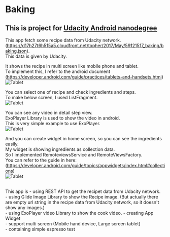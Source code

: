 # Baking

This is project for [Udacity Android nanodegree](https://www.udacity.com/course/android-developer-nanodegree-by-google--nd801)
----


This app fetch some recipe data from Udacity network. (https://d17h27t6h515a5.cloudfront.net/topher/2017/May/59121517_baking/baking.json).<br />
This data is given by Udacity.

It shows the recipe in multi screen like mobile phone and tablet.<br />
To implement this, I refer to the android document (https://developer.android.com/guide/practices/tablets-and-handsets.html)<br />
![Tablet](https://lh3.googleusercontent.com/28qvGWhChPbyuT7Dhz8zelgjHj1nJciT7vZUc4vbSBcz9-pEv-yGM5CyQe0tprODnxMOylLJA6keNSjbLIP-OjGp2c3KZNBkcuLmf7L0X2WAgL9O7I5gaZx3H8K_PZD9eXZy4La_Q8OhrtGnlHsLkQyHpCJ6foEI29tBuD9lT5W2OxxcZA_YTK03vE2EFp_lwWvzT3mUiA0BLPT4iqcxPsy825ZTkCeC8y-HXx6F3623KHHg6PhfEjuIPqsFYeRrNXo-VldF5fgTW-rKxo754KLBnb07anbmlZRev3sz4fj2KV1b1cUe0959VILZbUnxJKWdVVQGhNxXgLK-nnFjWF6eyyuchnQ7OGdphNEwEDSk8QChB6GDhW6q_Sj64wfqpufB8NeiuMZhzRAyliBrU-r_KVw6LoPlX31jm-zJgfxdPSw3Ylj7In6izd9pGZezYp7JblQ9_Z9qr7QvEYHhS8HT_ckL88kvQuqFKzlJF3ot04oKKGTUPW7HOywju8v1US_u1cJjzrGbfJ4jGZyL3IRhIVbPFNzim8e-3ivvmkWOXhAopH-e8CzzHO54d7nrplGubJLvYQBf0HlF7NcOXVdNT8ScBiXHQiV4Rb6Y88D0CXI=w1559-h974-no)

You can select one of recipe and check ingredients and steps.<br />
To make below screen, I used ListFragment.<br />
![Tablet](https://lh3.googleusercontent.com/q0lM_vQXu6Iy1KHgmqdJXFrUH16frBiNRihDllyd7Bi70rE-pJDUQdwrGalJkhON0fLIcTM02xdg3HNGuobRXADs5TtH9BDPaVvXZrvSzVkmsnoxkt_RqwkRu4IWGT1rAvZ684ot38PqtMy6B1tAzjWvAI2YAO3xLMBXxX6qwzMvFAsk4af8j4TCGm_2Qur3FtSEpxtVsHPotuvRNma4l8IcLE2ZvBDH9ZVjTtj8MCYuHqcu2CjjhGPLlhUkeyXnxh2h9Dno94jamKYklv4hzNHgOXCQISyf_hVNzh39RzXUlgOwHLkPRC4rPB_v3BT8rw-pE7zsCSFdRjjKk-Hz9t0WAioZ_B7WhEf02HpOEXtA2OU0GYQN7Wge62M52gbJmdbxAAVPPbsa6LUuKYb-iO0UVozhv9ZRZsvgC64kWllTYrbvMujemmukZdn_SwVmwEjbBwXS4oaZGyNpifq3D8Qo4nd-tXxNLCOdZXonq8o8_CtWXMzWBHC7cmK7i1Aq2BdcA9ZZ-M_0AN9r7KTSVpgZdFCuo1ba-lwn2cTzxbfDWBkrhvBJTY0aV9KuJnj3AgFrb7Vuzt4IxvUO8x_xivfMdcrtY0N61aondIaZAjxo1pk=w1559-h974-no)

You can see any video in detail step view.<br />
ExoPlayer Library is used to show the video in android.<br />
This is very simple example to use ExoPlayer.<br />
![Tablet](https://lh3.googleusercontent.com/fiaGBH9ti-MKKNSPs4azJlXZu3DfRVizbPzIwPUFfih7zg3RhQ8m55KleVY5StKIxSBR5xKdwOceJnJVt3Ggu7WWqhDf9zjWMTYz8Jv_cT6CbPO-Q3OHlXQS3H7jpDx7BgkGYN2bVKSGr0OU02ld8TuYRURe6j27oooVXoZ2VWGscB-f-3wJ_airt9s_D66nWEfH_25lVrSDJMGCpQ-Wk74Mc0k_yQlHBB4mTaOf0Fdy6Ruhp-DPTOXGzC1QycnxFxNn6j3Yp3hOFDzgsLL8Y8ApBSi18GzLMSNf-29rzDPsEtQX1b9nyLFcNweLE5KOuRp55C02gNU9by_QlHhaQHl8uPWsqyTmScLU9VXDpuuFm013hGBXWq8pKUfI43ZSc93vqIBko61aWkSH3bA7y-mAI6p2qmsYaE2h57cZxaBGEoYepkyvQ_bHgq6zzYI06nxT-m9biUvKbvqcwlpogc93ozcRO7QTa22B3wXhG5H9-KtHAe82RXWTK-3x-64OapkD9tIDlJdXI7QwYcCZonHaf4BljRHoEcW_gEbHRKsZ9nEcrCscumOQ9LCL_2nELOK3Sguu1m8gT8Nd1-A3nuDofVgbm4pzNCAzToKhQG8tKtE=w1559-h974-no)

And you can create widget in home screen, so you can see the ingredients easily.<br/>
My widget is showing ingredients as collection data.<br />
So I implemented RemoteviewsService and RemoteViewsFactory.<br />
You can refer to the guide in here: (https://developer.android.com/guide/topics/appwidgets/index.html#collections) <br/>
![Tablet](https://lh3.googleusercontent.com/ZIDpPSLz0nQoDpBY_7rMADmDRd0aB3wKr1JrSFxeFA0TJ6PzS8E2WlFBuMZxjYspYVUpEDEt7Wz7um-J_q7itjtnTwubyjnfYlOtyKuMjviATBLa86LyLnfCIv1iJPUcy7qKAQ17uzO-gtHJKh_es8L0-RwxdLRQd6DgWc-OEmoawVR6QLH8rHj0DWrUM6TqYaErAp9n7G5DtdYfSvHPNfqmnbsUFeJI7rpge_XHR_-LCwVILGhTsQzIulAoeUDbC0rExtwcYLQE-kQRGViNP1phToBFuLiEDMLmy3oi0VxHfFiB31tvGE8E4gc7jiz0jLr4KoT4ZoKIJhh4wCqI9ACxwzIbDyTOmS0hWb64orBnpv9dvHum76CQSjmGF8-nbDR5GxxD1d0FgxgRCskTcPbc-aa82TK9ugpfGsHw1rFU_4Sxd1DYjgTAXSi2QA3gFd6PHRgZ65wFcqeyXoH1aiYka6muMsyk2j2zvQT6dczEwPMWhXOJ3EOkip8TVfKIro4xXKpGoJ63ujS51k-JTLQUZKQeLfCiv8ls9cbv5ScCRvfvozzNtVWU0hJZxlEcWt31eoc1p9MdhUeTym74-ZtEjBh6eVchX6ix1DwNNF5BPyw=w1549-h974-no)

<br/>
This app is  
  - using REST API to get the recipet data from Udacity network.<br/>
  - using Glide Image Library to show the Recipe image. (But actually there are empty url string in the recipe data from Udacity network, so it doesn't show any images.)<br/>
  - using ExoPlayer video Library to show the cook video.
  - creating App Widget<br/>
  - support multi screen (Mobile hand device, Large screen tablet)<br/>
  - containing simple espresso test<br/>

